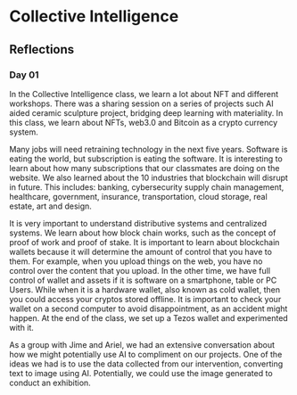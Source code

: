 
# Collective Intelligence

## Reflections

### Day 01

In the Collective Intelligence class, we learn a lot about NFT and different workshops. There was a sharing session on a series of projects such AI aided ceramic sculpture project, bridging deep learning with materiality. In this class, we learn about NFTs, web3.0 and Bitcoin as a crypto currency system.

Many jobs will need retraining technology in the next five years. Software is eating the world, but subscription is eating the software. It is interesting to learn about how many subscriptions that our classmates are doing on the website. We also learned about the 10 industries that blockchain will disrupt in future. This includes: banking, cybersecurity supply chain management, healthcare, government, insurance, transportation, cloud storage, real estate, art and design.

It is very important to understand distributive systems and centralized systems. We learn about how block chain works, such as the concept of proof of work and proof of stake. It is important to learn about blockchain wallets because it will determine the amount of control that you have to them. For example, when you upload things on the web, you have no control over the content that you upload. In the other time, we have full control of wallet and assets if it is software on a smartphone, table or PC Users. While when it is a hardware wallet, also known as cold wallet, then you could access your cryptos stored offline. It is important to check your wallet on a second computer to avoid disappointment, as an accident might happen. At the end of the class, we set up a Tezos wallet and experimented with it.

As a group with Jime and Ariel, we had an extensive conversation about how we might potentially use AI to compliment on our projects. One of the ideas we had is to use the data collected from our intervention, converting text to image using AI. Potentially, we could use the image generated to conduct an exhibition.

